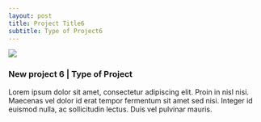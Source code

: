 ```yaml
---
layout: post
title: Project Title6
subtitle: Type of Project6
---
```


<img class="latestprojectpic" src="http://fpoimg.com/1200x900">
<h3>New project 6 | Type of Project</h3>
<p>Lorem ipsum dolor sit amet, consectetur adipiscing elit. Proin in nisl nisi. Maecenas vel dolor id erat tempor fermentum sit amet sed nisi. Integer id euismod nulla, ac sollicitudin lectus. Duis vel pulvinar mauris.
</p>